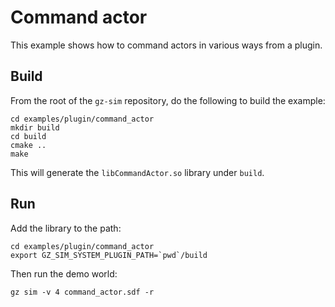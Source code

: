 # Command actor

This example shows how to command actors in various ways from a plugin.

## Build

From the root of the `gz-sim` repository, do the following to build the example:

~~~
cd examples/plugin/command_actor
mkdir build
cd build
cmake ..
make
~~~

This will generate the `libCommandActor.so` library under `build`.

## Run

Add the library to the path:

~~~
cd examples/plugin/command_actor
export GZ_SIM_SYSTEM_PLUGIN_PATH=`pwd`/build
~~~

Then run the demo world:

    gz sim -v 4 command_actor.sdf -r
